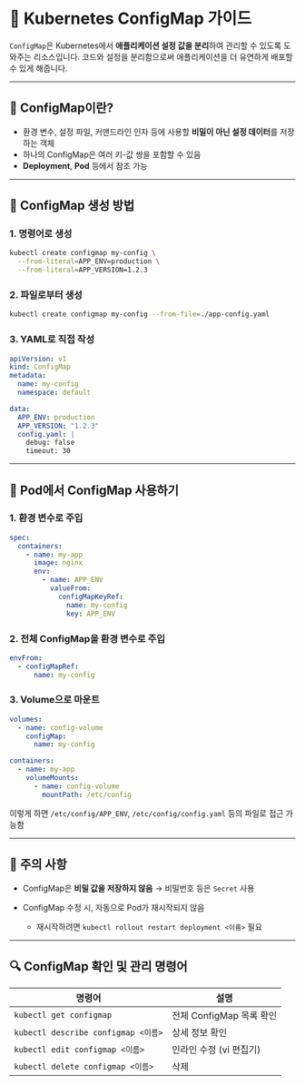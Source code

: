 # 📘 Kubernetes ConfigMap 가이드

`ConfigMap`은 Kubernetes에서 **애플리케이션 설정 값을 분리**하여 관리할 수 있도록 도와주는 리소스입니다. 코드와 설정을 분리함으로써 애플리케이션을 더 유연하게 배포할 수 있게 해줍니다.

---

## 🔹 ConfigMap이란?

- 환경 변수, 설정 파일, 커맨드라인 인자 등에 사용할 **비밀이 아닌 설정 데이터**를 저장하는 객체
- 하나의 ConfigMap은 여러 키-값 쌍을 포함할 수 있음
- **Deployment**, **Pod** 등에서 참조 가능

---

## 🔸 ConfigMap 생성 방법

### 1. 명령어로 생성

```bash
kubectl create configmap my-config \
  --from-literal=APP_ENV=production \
  --from-literal=APP_VERSION=1.2.3
```

### 2. 파일로부터 생성

```bash
kubectl create configmap my-config --from-file=./app-config.yaml
```

### 3. YAML로 직접 작성

```yaml
apiVersion: v1
kind: ConfigMap
metadata:
  name: my-config
  namespace: default

data:
  APP_ENV: production
  APP_VERSION: "1.2.3"
  config.yaml: |
    debug: false
    timeout: 30
```

---

## 🔸 Pod에서 ConfigMap 사용하기

### 1. 환경 변수로 주입

```yaml
spec:
  containers:
    - name: my-app
      image: nginx
      env:
        - name: APP_ENV
          valueFrom:
            configMapKeyRef:
              name: my-config
              key: APP_ENV
```

### 2. 전체 ConfigMap을 환경 변수로 주입

```yaml
envFrom:
  - configMapRef:
      name: my-config
```

### 3. Volume으로 마운트

```yaml
volumes:
  - name: config-volume
    configMap:
      name: my-config

containers:
  - name: my-app
    volumeMounts:
      - name: config-volume
        mountPath: /etc/config
```

이렇게 하면 `/etc/config/APP_ENV`, `/etc/config/config.yaml` 등의 파일로 접근 가능함

---

## 📌 주의 사항

- ConfigMap은 **비밀 값을 저장하지 않음** → 비밀번호 등은 `Secret` 사용
- ConfigMap 수정 시, 자동으로 Pod가 재시작되지 않음

  - 재시작하려면 `kubectl rollout restart deployment <이름>` 필요

---

## 🔍 ConfigMap 확인 및 관리 명령어

| 명령어                              | 설명                     |
| ----------------------------------- | ------------------------ |
| `kubectl get configmap`             | 전체 ConfigMap 목록 확인 |
| `kubectl describe configmap <이름>` | 상세 정보 확인           |
| `kubectl edit configmap <이름>`     | 인라인 수정 (vi 편집기)  |
| `kubectl delete configmap <이름>`   | 삭제                     |
